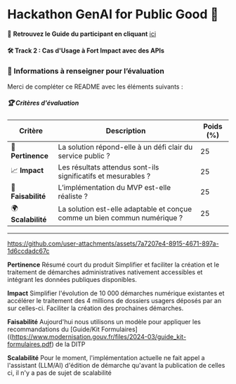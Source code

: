 # Hackathon GenAI for Public Good 🤖  

📙 **Retrouvez le Guide du participant en cliquant** [ici](https://alliance.numerique.gouv.fr/hackathon/participant-guide-fr/)  


#### 🛠 Track 2 : Cas d'Usage à Fort Impact avec des APIs  

### 📝 Informations à renseigner pour l’évaluation  

Merci de compléter ce README avec les éléments suivants :  

##### 🏆 Critères d'évaluation  
| Critère            | Description | Poids (%) |
|--------------------|-------------|-----------|
| 🎯 **Pertinence**  | La solution répond-elle à un défi clair du service public ? | 25 |
| 📈 **Impact**      | Les résultats attendus sont-ils significatifs et mesurables ? | 25 |
| 🔧 **Faisabilité** | L’implémentation du MVP est-elle réaliste ? | 25 |
| 🌍 **Scalabilité** | La solution est-elle adaptable et conçue comme un bien commun numérique ? | 25 |

---

https://github.com/user-attachments/assets/7a7207e4-8915-4671-897a-1d6ccdadc67c

**Pertinence**
Résumé court du produit
Simplifier et faciliter la création et le traitement de démarches administratives nativement accessibles et intégrant les données publiques disponibles.

**Impact**
Simplifier l'évolution de 10 000 démarches numérique existantes et accélérer le traitement des 4 millions de dossiers usagers déposés par an sur celles-ci.
Faciliter la création des prochaines démarches.

**Faisabilité**
Aujourd'hui nous utilisons un modèle pour appliquer les recommandations du [Guide/Kit Formulaires]((https://www.modernisation.gouv.fr/files/2024-03/guide_kit-formulaires.pdf) de la DITP

**Scalabilité**
Pour le moment, l'implémentation actuelle ne fait appel a l'assistant (LLM/AI) d'édition de démarche qu'avant la publication de celles ci, il n'y a pas de sujet de scalabilité

